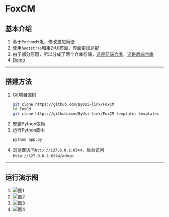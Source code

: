 # FoxCM

## 基本介绍
1. 基于`Python`开发，修改更加简便
2. 使用`bootstrap`和相对UI布局，界面更加适配
3. 由于部分原因，所以分成了两个仓库存储，[这是前端仓库](https://github.com/ByUsi-link/FoxCM-templates)，[这是后端仓库](https://github.com/ByUsi-link/FoxCM)
4. [Demo](http://fcm.byusi.top)

---

## 搭建方法
1. Git项目源码
    ```bash
    git clone https://github.com/ByUsi-link/FoxCM
    cd FoxCM
    git clone https://github.com/ByUsi-link/FoxCM-templates templates
    ```
2. 安装Python依赖
3. 运行Python脚本
   ```bash
   python app.py
   ```
4. 浏览器访问`http://127.0.0.1:6544`，后台访问`http://127.0.0.1:6544/admin`

---

## 运行演示图
1. ![图1](https://pan.hucl.link/f/Ml2fr/Screenshot_2024-12-08-10-19-26-32_a252b927494330cdc2c8ba3b3f952e5e.jpg)
2. ![图2](https://pan.hucl.link/f/n8Yi5/Screenshot_2024-12-08-10-22-00-34_a252b927494330cdc2c8ba3b3f952e5e.jpg)
3. ![图3](https://pan.hucl.link/f/0LBfL/Screenshot_2024-12-08-10-23-01-34.jpg)
4. ![图4](https://pan.hucl.link/f/2VVCG/Screenshot_2024-12-08-10-24-13-83.jpg)
